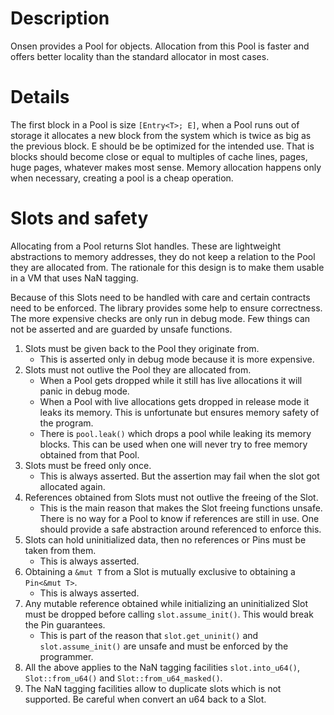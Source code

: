 # Description

Onsen provides a Pool for objects.  Allocation from this Pool is faster and offers better
locality than the standard allocator in most cases.


# Details

The first block in a Pool is size `[Entry<T>; E]`, when a Pool runs out of storage it
allocates a new block from the system which is twice as big as the previous block.  E should
be be optimized for the intended use. That is blocks should become close or equal to multiples
of cache lines, pages, huge pages, whatever makes most sense. Memory allocation happens only
when necessary, creating a pool is a cheap operation.


# Slots and safety

Allocating from a Pool returns Slot handles. These are lightweight abstractions to memory
addresses, they do not keep a relation to the Pool they are allocated from. The rationale for
this design is to make them usable in a VM that uses NaN tagging.

Because of this Slots need to be handled with care and certain contracts need to be
enforced. The library provides some help to ensure correctness. The more expensive checks are
only run in debug mode. Few things can not be asserted and are guarded by unsafe functions.

  1. Slots must be given back to the Pool they originate from.
     * This is asserted only in debug mode because it is more expensive.
  2. Slots must not outlive the Pool they are allocated from.
     * When a Pool gets dropped while it still has live allocations it will panic in debug
       mode.
     * When a Pool with live allocations gets dropped in release mode it leaks its memory.
       This is unfortunate but ensures memory safety of the program.
     * There is `pool.leak()` which drops a pool while leaking its memory blocks. This can be
       used when one will never try to free memory obtained from that Pool.
  3. Slots must be freed only once.
     * This is always asserted. But the assertion may fail when the slot got allocated again.
  4. References obtained from Slots must not outlive the freeing of the Slot.
     * This is the main reason that makes the Slot freeing functions unsafe. There is no way
       for a Pool to know if references are still in use. One should provide a safe
       abstraction around referenced to enforce this.
  5. Slots can hold uninitialized data, then no references or Pins must be taken from them.
     * This is always asserted.
  6. Obtaining a `&mut T` from a Slot is mutually exclusive to obtaining a `Pin<&mut T>`.
     * This is always asserted.
  7. Any mutable reference obtained while initializing an uninitialized Slot must be dropped
     before calling `slot.assume_init()`. This would break the Pin guarantees.
     * This is part of the reason that `slot.get_uninit()` and `slot.assume_init()` are
       unsafe and must be enforced by the programmer.
  8. All the above applies to the NaN tagging facilities `slot.into_u64()`, `Slot::from_u64()`
     and `Slot::from_u64_masked()`.
  9. The NaN tagging facilities allow to duplicate slots which is not supported. Be careful
     when convert an u64 back to a Slot.
